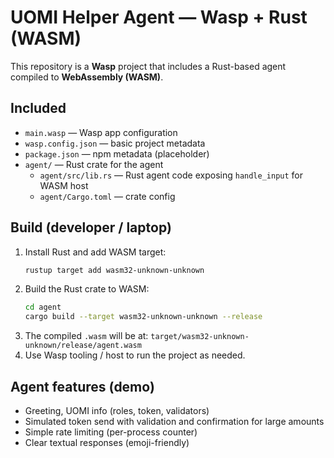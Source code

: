 # UOMI Helper Agent — Wasp + Rust (WASM)

This repository is a **Wasp** project that includes a Rust-based agent compiled to **WebAssembly (WASM)**.

## Included
- `main.wasp` — Wasp app configuration
- `wasp.config.json` — basic project metadata
- `package.json` — npm metadata (placeholder)
- `agent/` — Rust crate for the agent
  - `agent/src/lib.rs` — Rust agent code exposing `handle_input` for WASM host
  - `agent/Cargo.toml` — crate config

## Build (developer / laptop)
1. Install Rust and add WASM target:
   ```bash
   rustup target add wasm32-unknown-unknown
   ```
2. Build the Rust crate to WASM:
   ```bash
   cd agent
   cargo build --target wasm32-unknown-unknown --release
   ```
3. The compiled `.wasm` will be at:
   `target/wasm32-unknown-unknown/release/agent.wasm`
4. Use Wasp tooling / host to run the project as needed.

## Agent features (demo)
- Greeting, UOMI info (roles, token, validators)
- Simulated token send with validation and confirmation for large amounts
- Simple rate limiting (per-process counter)
- Clear textual responses (emoji-friendly)
